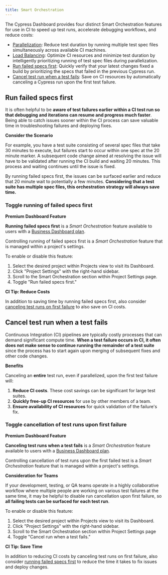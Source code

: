 ```yaml
---
title: Smart Orchestration
---
```


The Cypress Dashboard provides four distinct Smart Orchestration features for use in CI to speed up test runs, accelerate debugging workflows, and reduce costs:

- [Parallelization](/guides/guides/parallelization): Reduce test duration by running multiple test spec files simultaneously across available CI machines.
- [Load Balancing](/guides/guides/parallelization#Balance-strategy): Optimize CI resources and minimize test duration by intelligently prioritizing running of test spec files during parallelization.
- [Run failed specs first](#Run-failed-specs-first): Quickly verify that your latest changes fixed a build by prioritizing the specs that failed in the previous Cypress run.
- [Cancel test run when a test fails](#Cancel-test-run-when-a-test-fails): Save on CI resources by automatically canceling a Cypress run upon the first test failure.

## Run failed specs first

It is often helpful to be **aware of test failures earlier within a CI test run so that debugging and iterations can resume and progress much faster**. Being able to catch issues sooner within the CI process can save valuable time in troubleshooting failures and deploying fixes.

<Alert type="info">

<strong class="alert-header"><Icon name="graduation-cap"></Icon> Consider the Scenario</strong>

For example, you have a test suite consisting of several spec files that take 30 minutes to execute, but failures start to occur within one spec at the 20 minute marker. A subsequent code change aimed at resolving the issue will have to be validated after running the CI build and waiting 20 minutes. This process and waiting continues until the issue is fixed.

By running failed specs first, the issues can be surfaced earlier and reduce that 20 minute wait to potentially a few minutes. **Considering that a test suite has multiple spec files, this orchestration strategy will always save time.**

</Alert>

### Toggle running of failed specs first

<Alert type="success">

<strong class="alert-header"><Icon name="star"></Icon> Premium Dashboard Feature</strong>

**Running failed specs first** is a _Smart Orchestration_ feature available to users with a [Business Dashboard plan](https://cypress.io/pricing).

</Alert>

Controlling running of failed specs first is a _Smart Orchestration_ feature that is managed within a project's settings.

To enable or disable this feature:

1. Select the desired project within Projects view to visit its Dashboard.
2. Click "Project Settings" with the right-hand sidebar.
3. Scroll to the Smart Orchestration section within Project Settings page.
4. Toggle "Run failed specs first."

<DocsImage src="/img/guides/smart-orchestration/enable-run-failed-specs-first.png" alt="Enable running of failed specs first"></DocsImage>

<Alert type="bolt">

<strong class="alert-header">CI Tip: Reduce Costs</strong>

In addition to saving time by running failed specs first, also consider [canceling test runs on first failure](#Cancel-test-run-when-a-test-fails) to also save on CI costs.

</Alert>

## Cancel test run when a test fails

Continuous Integration (CI) pipelines are typically costly processes that can demand significant compute time. **When a test failure occurs in CI, it often does not make sense to continue running the remainder of a test suite** since the process has to start again upon merging of subsequent fixes and other code changes.

<Alert type="success">

<strong class="alert-header"><Icon name="check"></Icon> Benefits</strong>

Canceling an **entire** test run, even if parallelized, upon the first test failure will:

1. **Reduce CI costs**. These cost savings can be significant for large test suites.
2. **Quickly free-up CI resources** for use by other members of a team.
3. **Ensure availability of CI resources** for quick validation of the failure's fix.

</Alert>

### Toggle cancellation of test runs upon first failure

<Alert type="success">

<strong class="alert-header"><Icon name="star"></Icon> Premium Dashboard Feature</strong>

**Canceling test runs when a test fails** is a _Smart Orchestration_ feature available to users with a [Business Dashboard plan](https://cypress.io/pricing).

</Alert>

Controlling cancellation of test runs upon the first failed test is a _Smart Orchestration_ feature that is managed within a project's settings.

<Alert type="info">

<strong class="alert-header">Consideration for Teams</strong>

If your development, testing, or QA teams operate in a highly collaborative workflow where multiple people are working on various test failures at the same time, it may be helpful to disable run cancellation upon first failure, so **all failing tests can be surfaced for each test run**.

</Alert>

To enable or disable this feature:

1. Select the desired project within Projects view to visit its Dashboard.
2. Click "Project Settings" with the right-hand sidebar.
3. Scroll to the Smart Orchestration section within Project Settings page
4. Toggle "Cancel run when a test fails."

<DocsImage src="/img/guides/smart-orchestration/enable-cancel-run.png" alt="Enable cancellation of test runs upon first failure"></DocsImage>

<Alert type="bolt">

<strong class="alert-header">CI Tip: Save Time</strong>

In addition to reducing CI costs by canceling test runs on first failure, also consider [running failed specs first](#Run-failed-specs-first) to reduce the time it takes to fix issues and deploy changes.

</Alert>
